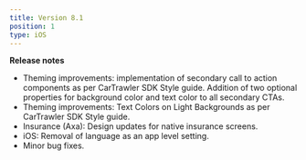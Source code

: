 ```yaml
---
title: Version 8.1
position: 1
type: iOS
---
```


**Release notes**
<ul>
<li>Theming improvements: implementation of secondary call to action components as per CarTrawler SDK Style guide. Addition of two optional properties for background color and text color to all secondary CTAs.</li>
<li>Theming improvements: Text Colors on Light Backgrounds as per CarTrawler SDK Style guide.</li>
<li>Insurance (Axa): Design updates for native insurance screens.</li>
<li>iOS: Removal of language as an app level setting.</li>
<li>Minor bug fixes.</li>
</ul>
